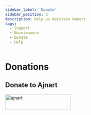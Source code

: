 ```yaml
---
sidebar_label: 'Donate'
sidebar_position: 3
description: Help us maintain Homarr
tags:
  - Support
  - Maintenance
  - Donate
  - Help
---
```


# Donations

## Donate to Ajnart

<p>
  <a href="https://ko-fi.com/ajnart">
    <img align="left" src="https://cdn.ko-fi.com/cdn/kofi3.png?v=3" height="50" width="210" alt="ajnart" />
  </a>
</p>
